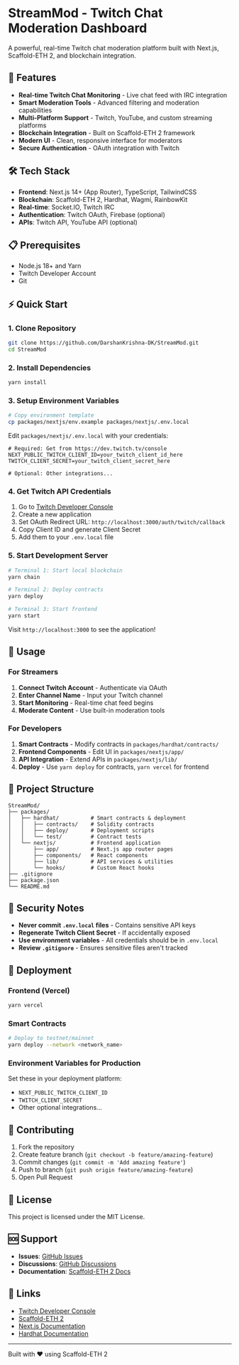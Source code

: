 # StreamMod - Twitch Chat Moderation Dashboard

A powerful, real-time Twitch chat moderation platform built with Next.js, Scaffold-ETH 2, and blockchain integration.

## 🚀 Features

- **Real-time Twitch Chat Monitoring** - Live chat feed with IRC integration
- **Smart Moderation Tools** - Advanced filtering and moderation capabilities  
- **Multi-Platform Support** - Twitch, YouTube, and custom streaming platforms
- **Blockchain Integration** - Built on Scaffold-ETH 2 framework
- **Modern UI** - Clean, responsive interface for moderators
- **Secure Authentication** - OAuth integration with Twitch

## 🛠️ Tech Stack

- **Frontend**: Next.js 14+ (App Router), TypeScript, TailwindCSS
- **Blockchain**: Scaffold-ETH 2, Hardhat, Wagmi, RainbowKit
- **Real-time**: Socket.IO, Twitch IRC
- **Authentication**: Twitch OAuth, Firebase (optional)
- **APIs**: Twitch API, YouTube API (optional)

## 📋 Prerequisites

- Node.js 18+ and Yarn
- Twitch Developer Account
- Git

## ⚡ Quick Start

### 1. Clone Repository
```bash
git clone https://github.com/DarshanKrishna-DK/StreamMod.git
cd StreamMod
```

### 2. Install Dependencies
```bash
yarn install
```

### 3. Setup Environment Variables
```bash
# Copy environment template
cp packages/nextjs/env.example packages/nextjs/.env.local
```

Edit `packages/nextjs/.env.local` with your credentials:
```env
# Required: Get from https://dev.twitch.tv/console
NEXT_PUBLIC_TWITCH_CLIENT_ID=your_twitch_client_id_here
TWITCH_CLIENT_SECRET=your_twitch_client_secret_here

# Optional: Other integrations...
```

### 4. Get Twitch API Credentials

1. Go to [Twitch Developer Console](https://dev.twitch.tv/console/apps)
2. Create a new application
3. Set OAuth Redirect URL: `http://localhost:3000/auth/twitch/callback`
4. Copy Client ID and generate Client Secret
5. Add them to your `.env.local` file

### 5. Start Development Server
```bash
# Terminal 1: Start local blockchain
yarn chain

# Terminal 2: Deploy contracts  
yarn deploy

# Terminal 3: Start frontend
yarn start
```

Visit `http://localhost:3000` to see the application!

## 🎯 Usage

### For Streamers
1. **Connect Twitch Account** - Authenticate via OAuth
2. **Enter Channel Name** - Input your Twitch channel 
3. **Start Monitoring** - Real-time chat feed begins
4. **Moderate Content** - Use built-in moderation tools

### For Developers
1. **Smart Contracts** - Modify contracts in `packages/hardhat/contracts/`
2. **Frontend Components** - Edit UI in `packages/nextjs/app/`
3. **API Integration** - Extend APIs in `packages/nextjs/lib/`
4. **Deploy** - Use `yarn deploy` for contracts, `yarn vercel` for frontend

## 📁 Project Structure

```
StreamMod/
├── packages/
│   ├── hardhat/          # Smart contracts & deployment
│   │   ├── contracts/    # Solidity contracts
│   │   ├── deploy/       # Deployment scripts
│   │   └── test/         # Contract tests
│   └── nextjs/           # Frontend application
│       ├── app/          # Next.js app router pages
│       ├── components/   # React components
│       ├── lib/          # API services & utilities
│       └── hooks/        # Custom React hooks
├── .gitignore
├── package.json
└── README.md
```

## 🔐 Security Notes

- **Never commit `.env.local` files** - Contains sensitive API keys
- **Regenerate Twitch Client Secret** - If accidentally exposed
- **Use environment variables** - All credentials should be in `.env.local`
- **Review `.gitignore`** - Ensures sensitive files aren't tracked

## 🚀 Deployment

### Frontend (Vercel)
```bash
yarn vercel
```

### Smart Contracts
```bash
# Deploy to testnet/mainnet
yarn deploy --network <network_name>
```

### Environment Variables for Production
Set these in your deployment platform:
- `NEXT_PUBLIC_TWITCH_CLIENT_ID`
- `TWITCH_CLIENT_SECRET`
- Other optional integrations...

## 🤝 Contributing

1. Fork the repository
2. Create feature branch (`git checkout -b feature/amazing-feature`)
3. Commit changes (`git commit -m 'Add amazing feature'`)
4. Push to branch (`git push origin feature/amazing-feature`)
5. Open Pull Request

## 📄 License

This project is licensed under the MIT License.

## 🆘 Support

- **Issues**: [GitHub Issues](https://github.com/DarshanKrishna-DK/StreamMod/issues)
- **Discussions**: [GitHub Discussions](https://github.com/DarshanKrishna-DK/StreamMod/discussions)
- **Documentation**: [Scaffold-ETH 2 Docs](https://docs.scaffoldeth.io)

## 🔗 Links

- [Twitch Developer Console](https://dev.twitch.tv/console)
- [Scaffold-ETH 2](https://scaffoldeth.io)
- [Next.js Documentation](https://nextjs.org/docs)
- [Hardhat Documentation](https://hardhat.org/docs)

---

Built with ❤️ using Scaffold-ETH 2